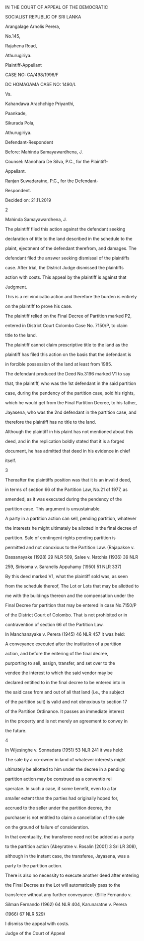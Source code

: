 IN THE COURT OF APPEAL OF THE DEMOCRATIC

SOCIALIST REPUBLIC OF SRI LANKA

Arangalage Arnolis Perera,

No.145,

Rajahena Road,

Athurugiriya.

Plaintiff-Appellant

CASE NO: CA/498/1996/F

DC HOMAGAMA CASE NO: 1490/L

Vs.

Kahandawa Arachchige Priyanthi,

Paankade,

Sikurada Pola,

Athurugiriya.

Defendant-Respondent

Before: Mahinda Samayawardhena, J.

Counsel: Manohara De Silva, P.C., for the Plaintiff-

Appellant.

Ranjan Suwadaratne, P.C., for the Defendant-

Respondent.

Decided on: 21.11.2019

2

Mahinda Samayawardhena, J.

The plaintiff filed this action against the defendant seeking

declaration of title to the land described in the schedule to the

plaint, ejectment of the defendant therefrom, and damages. The

defendant filed the answer seeking dismissal of the plaintiffs

case. After trial, the District Judge dismissed the plaintiffs

action with costs. This appeal by the plaintiff is against that

Judgment.

This is a rei vindicatio action and therefore the burden is entirely

on the plaintiff to prove his case.

The plaintiff relied on the Final Decree of Partition marked P2,

entered in District Court Colombo Case No. 7150/P, to claim

title to the land.

The plaintiff cannot claim prescriptive title to the land as the

plaintiff has filed this action on the basis that the defendant is

in forcible possession of the land at least from 1985.

The defendant produced the Deed No.3196 marked V1 to say

that, the plaintiff, who was the 1st defendant in the said partition

case, during the pendency of the partition case, sold his rights,

which he would get from the Final Partition Decree, to his father,

Jayasena, who was the 2nd defendant in the partition case, and

therefore the plaintiff has no title to the land.

Although the plaintiff in his plaint has not mentioned about this

deed, and in the replication boldly stated that it is a forged

document, he has admitted that deed in his evidence in chief

itself.

3

Thereafter the plaintiffs position was that it is an invalid deed,

in terms of section 66 of the Partition Law, No.21 of 1977, as

amended, as it was executed during the pendency of the

partition case. This argument is unsustainable.

A party in a partition action can sell, pending partition, whatever

the interests he might ultimately be allotted in the final decree of

partition. Sale of contingent rights pending partition is

permitted and not obnoxious to the Partition Law. (Rajapakse v.

Dassanayake (1928) 29 NLR 509, Salee v. Natchia (1936) 39 NLR

259, Sirisoma v. Saranelis Appuhamy (1950) 51 NLR 337)

By this deed marked V1, what the plaintiff sold was, as seen

from the schedule thereof, The Lot or Lots that may be allotted to

me with the buildings thereon and the compensation under the

Final Decree for partition that may be entered in case No.7150/P

of the District Court of Colombo. That is not prohibited or in

contravention of section 66 of the Partition Law.

In Manchanayake v. Perera (1945) 46 NLR 457 it was held:

A conveyance executed after the institution of a partition

action, and before the entering of the final decree,

purporting to sell, assign, transfer, and set over to the

vendee the interest to which the said vendor may be

declared entitled to in the final decree to be entered into in

the said case from and out of all that land (i.e., the subject

of the partition suit) is valid and not obnoxious to section 17

of the Partition Ordinance. It passes an immediate interest

in the property and is not merely an agreement to convey in

the future.

4

In Wijesinghe v. Sonnadara (1951) 53 NLR 241 it was held:

The sale by a co-owner in land of whatever interests might

ultimately be allotted to him under the decree in a pending

partition action may be construed as a conventio rei

speratae. In such a case, if some benefit, even to a far

smaller extent than the parties had originally hoped for,

accrued to the seller under the partition decree, the

purchaser is not entitled to claim a cancellation of the sale

on the ground of failure of consideration.

In that eventuality, the transferee need not be added as a party

to the partition action (Abeyratne v. Rosalin [2001] 3 Sri LR 308),

although in the instant case, the transferee, Jayasena, was a

party to the partition action.

There is also no necessity to execute another deed after entering

the Final Decree as the Lot will automatically pass to the

transferee without any further conveyance. (Sillie Fernando v.

Silman Fernando (1962) 64 NLR 404, Karunaratne v. Perera

(1966) 67 NLR 529)

I dismiss the appeal with costs.

Judge of the Court of Appeal